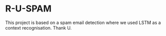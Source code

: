 # R-U-SPAM
This project is based on a spam email detection where we used LSTM as a context recognisation. Thank U.
